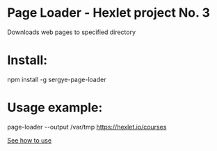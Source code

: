 <h1>Page Loader - Hexlet project No. 3</h1>

Downloads web pages to specified directory

<h1>Install:</h1>

npm install -g sergye-page-loader

<h1>Usage example:</h1>

page-loader --output /var/tmp https://hexlet.io/courses

<a href="https://asciinema.org/a/c7TntZDG78HkYGpRwwkVM4XMc">See how to use</a>